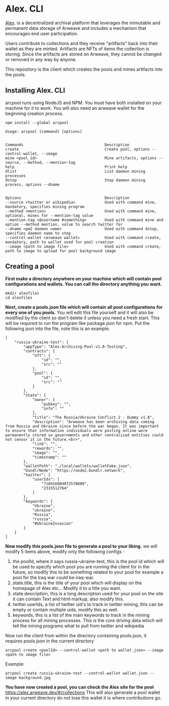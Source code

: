 # Alex. CLI

[Alex](https://alex.arweave.dev). is a decentralized archival platform that leverages the immutable and permanent data storage of Arweave and includes a mechanism that encourages end user participation.

Users contribute to collections and they receive “artifacts” back into their wallet as they are minted. Artifacts are NFTs of items the collection is storing. Since the artifacts are stored on Arweave, they cannot be changed or removed in any way by anyone.

This repository is the client which creates the pools and mines artifacts into the pools.

## Installing Alex. CLI

arcpool runs using NodeJS and NPM. You must have both installed on your machine for it to work. You will also need an arweave wallet for the beginning creation process.


```
npm install --global arcpool
```

```
Usage: arcpool [command] [options]


Commands                                    Description
create                                      Create pool, options --control-wallet, --image
mine <pool_id>                              Mine artifacts, options --source, --method, --mention-tag
help                                        Print help
dlist                                       List daemon mining processes
dstop                                       Stop daemon mining process, options --dname


Options                                     Description
--source <twitter or wikipedia>             Used with command mine, mandatory, specifies mining program         
--method <mention>                          Used with command mine, optional, mines for --mention-tag value
--mention-tag <@username #something>        Used with command mine and option --method mention, value to search twitter for
--dname <pm2 daemon name>                   Used with command dstop, specifies daemon name to stop
--control-wallet <arweave wallet>           Used with command create, mandatory, path to wallet used for pool creation      
--image <path to image file>                Used with command create, path to image to upload for pool background image
```

## Creating a pool

__First make a directory anywhere on your machine which will contain pool configurations and wallets. You can call the directory anything you want.__

```
mkdir alexfiles
cd alexfiles
```

__Next, create a pools.json file which will contain all pool configurations for every one of you pools.__ You will edit this file yourself and it will also be modified by the client so don't delete it unless you need a fresh start. This will be required to run the program like package.json for npm. Put the  following json into the file, note this is an example.

```
[
    "russia-ukraine-test": {
        "appType": "Alex-Archiving-Pool-v1.8-Testing",
        "contracts": {
            "nft": {
                "id": "",
                "src": ""
            },
            "pool": {
                "id": "",
                "src": ""
            }
        },
        "state": {
            "owner": {
                "pubkey": "",
                "info": ""
            },
            "title": "The Russia/Ukraine Conflict 2 - Dummy v1.8",
            "description": "Arweave has been archiving data coming from Russia and Ukraine since before the war began. It was important to ensure that information individuals were posting online were permanently stored so governments and other centralized entities could not censor it in the future.<br>",
            "link": "",
            "rewards": "",
            "image": "",
            "timestamp": ""
        },
        "walletPath": "./local/wallets/walletFake.json",
        "bundlrNode": "https://node2.bundlr.network",
        "twitter": {
            "userIds": [
                "718916004072570880",
                "2315512764"
            ]
        },
        "keywords": [
            "Ukraine",
            "ukraine",
            "Russia",
            "russia",
            "#UkraineInvasion"
        ]
    }
]
```

__Now modify this pools.json file to generate a pool to your liking.__ we will modify 5 items above, modify only the following configs - 

1. the poolId, where it says russia-ukraine-test, this is the pool id which will be used to 
    specify which pool you are running the client for in the future, so modify this to be
    something related to your pool for example a pool for the Iraq war could be iraq-war.
2. state.title, this is the title of your pool which will display on the homepage of Alex etc...
    Modify it to a title you want.
3. state.description, this is a long description used for your pool on the site it can contain
    Text and html markup, also modify this.
4. twitter.userIds, a list of twitter uid's to track in twitter mining, this can be empty or contain
    multiple uids, modify this as well.
5. keywords, this is a list of the main keywords to track in the mining process for all mining processes.
    This is the core driving data which will tell the mining programs what to pull from twitter and wikipedia


Now run the client from within the directory containing pools.json, it requires pools.json in the current directory

```
arcpool create <poolId> --control-wallet <path to wallet.json> --image <path to image file> 
```

Example:

```
arcpool create russia-ukraine-test --control-wallet wallet.json --image background.jpg
```

__You have now created a pool, you can check the Alex site for the pool__ https://alex.arweave.dev/#/collections This will also generate a pool wallet in your current directory do not lose this wallet it is where contributions go.


